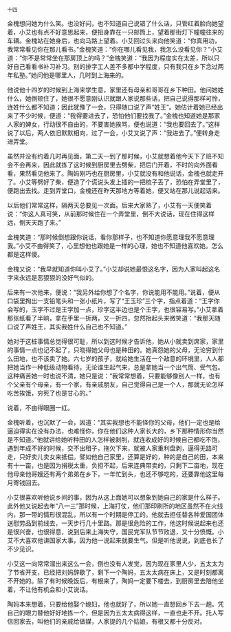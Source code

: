     十四 

   金槐想问她为什么笑。也没好问，也不知道自己说错了什么话，只管红着脸向她望着，小艾也有点不好意思起来，便扭身靠在一只邮筒上，望着那街灯下幢幢往来的车辆。金槐站在她身后，也向马路上望着。小艾回过头来向他笑道：“你真用功，我常常看见你在那儿看书。”金槐笑道：“你在哪儿看见我，我怎么没看见你？”小艾道：“你不是常常坐在那房顶上的吗？”金槐笑道：“我因为程度实在太差，所以只好自己看看书补习补习。别的排字工人差不多都中学程度，只有我只在乡下念过两年私塾。”她问他是哪里人，几时到上海来的。

   他说他十四岁的时候到上海来学生意，家里还有母亲和哥哥在乡下种田。他问她姓什么，她倒顿住了，她很不愿意刚认识就跟人家说那些话，把自己说得那样可怜，连姓什么都不知道；因此犹豫了一会，只得随口说了声“姓王”。她估计着她已经出来了不少时候，便道：“我得要进去了，恐怕他们要找我了。”金槐也知道她是那家人家的婢女，行动很不自由的，不要害她挨骂，便也说道：“我也要回去了。”这样说了以后，两人依旧默默相向，过了一会，小艾又说了声：“我进去了。”便转身走进弄堂。

   虽然并没有约着几时再见面，第二天一到了那时候，小艾就想着他今天下了班不知会不会再来，因此就拣了这时候到厨房里去劈柴，把后门开着，不时的向外面看看，果然看见他来了。陶妈刚巧也在厨房里，小艾就没有和他说话，金槐也就走开了。小艾等劈好了柴，便造了个谎说头发上插的一把梳子丢了，恐怕在弄堂里了，便跑出去找。走到弄堂口，金槐还在昨天那地方等着她，便又站在那儿说起话来。

   以后他们常常这样，隔两天总要见一次面。后来大家熟了，小艾有一天便笑着说：“你这人真可笑，从前那时候住在一个弄堂里，倒不大说话，现在住得这样远，倒天天跑了来。”

   金槐笑道：“那时候倒想跟你说话，看你那样子，也不知道你愿意理我不愿意理我。”小艾不由得笑了，心里想他也跟她是一样的心理，她也不知道他喜欢她。怎么都是这样傻。

   金槐又说：“我早就知道你叫小艾了。”小艾却说她最恨这名字，因为人家叫起这名字来永远是恶狠狠的没好气似的。

   后来有一次他来，便说：“我另外给你想了个名字，你说能用不能用。”说着，便从口袋里掏出一支铅笔头和一张小纸片，写了“王玉珍”三个字，指点着道：“王字你会写的，玉字不过是王字加一点，珍字这半边也是个王字，也很容易写。”小艾拿着那张纸看了半晌，拿在手里一折两，又一折四，忽然抬起头来微笑道：“我那天随口说了声姓王，其实我姓什么自己也不知道。”

   她对于这桩事情总觉得很可耻，所以到这时候才告诉他，她从小就卖到席家，家里的事情一点也记不起了，只晓得她父母也是种田的。她真怨她的父母，无论穷到什么田地，也不该卖了她。六七岁的孩子，就给她生活在一个敌意的环境里，人人都把她当作一种低级动物看待，无论谁生起气来，总是拿她当一个出气筒、受气包。这种痛苦她一时也说不清，她只是说：“我常常想着，只要能够像别人一样，也有个父亲有个母亲，有一个家，有亲戚朋友，自己觉得自己是一个人，那就无论怎样吃苦挨饿，穷死了也是甘心的。”

   说着，不由得眼圈一红。

   金槐听着，也沉默了一会，因道：“其实我想也不能怪你的父母，他们一定也是给逼迫得实在没有办法，也难怪你，你在他们这种人家长大的，乡下那种情形你当然是不知道。”他就讲给她听种田的人怎样被剥削，就连收成好的时候自己都吃不饱，遇到年成不好的时候，交不出租子，拖欠下来，就被人家重利盘剥，逼得无路可走，只好卖儿卖女来抵偿。譬如他自己家里，还算是好的，种的是自己的田，本来有十一亩，也是因为捐税太重，负担不起，后来连典带卖的，只剩下二亩地，现在他母亲他哥嫂还有两个弟弟在乡下，一年忙到头，也还不够吃的，还要靠他这里每月寄钱回去。

   小艾很喜欢听他说乡间的事，因为从这上面她可以想象到她自己的家是什么样子。此外他又说起去年“八一三”那时候，上海打仗，他们那印刷所的地区虽然不在火线内，那一带的情形很混乱，所以有一个时期是停工的。他就去担任替各种爱国团体送慰劳品到前线去，一天步行几十里路。那是很危险的工作，他这时候说起来也还是很兴奋，也很得意，说到后来上海失守，国民党军队节节败退，又十分愤慨。小艾不大喜欢他讲国家大事，因为他一说起来就要生气。但是听他说说，到底也长了不少见识。

   小艾这一向常常溜出来这么一会，倒也没有人发觉，因为现在家里人少，五太太为了节省开支，已经把刘妈辞歇了，剩下一个陶妈，五太太病在床上，又是时刻都离不开她的。除了有时候晚饭后，有根来了，陶妈一定要下楼去，到厨房里去陪他坐着，不让他有机会和小艾说话。

   陶妈本来想着，只要给他娶个媳妇，他也就好了，所以她一直想回乡下去一趟。凭自己的眼力替他好好地拣一个，但是因为五太太病得这样，一直也走不开。托人写信回家去，叫他们的亲戚给做媒，人家提的几个姑娘，有根又都十分反对。

